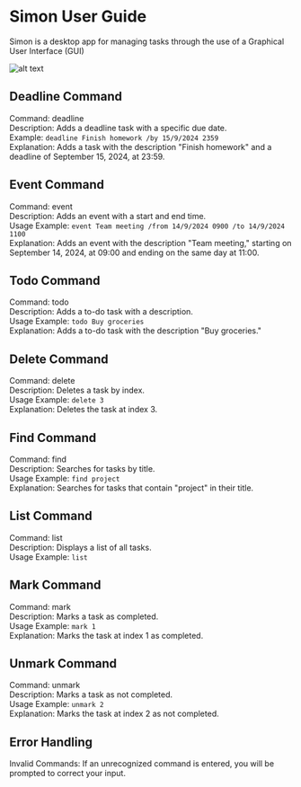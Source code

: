 # Simon User Guide


Simon is a desktop app for managing tasks through the use of a Graphical User Interface (GUI)

![alt text](https://github.com/yuvrajaryan/ip/blob/master/docs/Ui.png)

## Deadline Command

Command: deadline\
Description: Adds a deadline task with a specific due date.\
Example: `deadline Finish homework /by 15/9/2024 2359`\
Explanation: Adds a task with the description "Finish homework" and a deadline of September 15, 2024, at 23:59.

## Event Command

Command: event\
Description: Adds an event with a start and end time.\
Usage Example: `event Team meeting /from 14/9/2024 0900 /to 14/9/2024 1100`\
Explanation: Adds an event with the description "Team meeting," starting on September 14, 2024, at 09:00 and ending on the same day at 11:00.

## Todo Command

Command: todo\
Description: Adds a to-do task with a description.\
Usage Example: `todo Buy groceries`\
Explanation: Adds a to-do task with the description "Buy groceries."


## Delete Command

Command: delete\
Description: Deletes a task by index.\
Usage Example: `delete 3`\
Explanation: Deletes the task at index 3.

## Find Command

Command: find\
Description: Searches for tasks by title.\
Usage Example: `find project`\
Explanation: Searches for tasks that contain "project" in their title.

## List Command

Command: list\
Description: Displays a list of all tasks.\
Usage Example: `list`

## Mark Command

Command: mark\
Description: Marks a task as completed.\
Usage Example: `mark 1`\
Explanation: Marks the task at index 1 as completed.

## Unmark Command

Command: unmark\
Description: Marks a task as not completed.\
Usage Example: `unmark 2`\
Explanation: Marks the task at index 2 as not completed.



## Error Handling
Invalid Commands: If an unrecognized command is entered, you will be prompted to correct your input.

